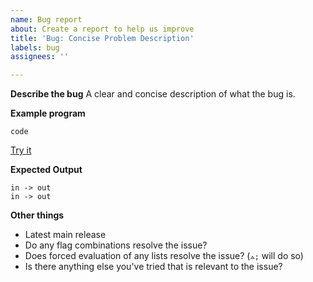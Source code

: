 ```yaml
---
name: Bug report
about: Create a report to help us improve
title: 'Bug: Concise Problem Description'
labels: bug
assignees: ''

---
```


**Describe the bug**
A clear and concise description of what the bug is.

**Example program**

```
code
```

[Try it](link)

**Expected Output**

```
in -> out
in -> out
```
<!-- or formatted in any reasonable way -->

**Other things**

<!-- to help with diagnostics - completely optional, answer as many or as few -->

- Latest main release
- Do any flag combinations resolve the issue?
- Does forced evaluation of any lists resolve the issue? (`⟑;` will do so)
- Is there anything else you've tried that is relevant to the issue?
